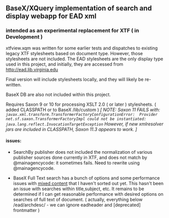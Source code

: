 
## BaseX/XQuery implementation of search and display webapp for EAD xml
###  intended as an experimental replacement for XTF  ( in Development )


xtfview.xqm was written for some earlier tests and dispatches to existing legacy XTF stylesheets
based on document type. However, those stylesheets are not included. The EAD stylesheets are
the only display type used in this project, and initially, they are accessed from http://ead.lib.virginia.edu 

Final version will include stylesheets locally, and they will likely be re-written. 

BaseX DB are also not included within this project. 

Requires Saxon 9 or 10 for processing XSLT 2.0 ( or later ) stylesheets. ( added CLASSPATH or to BaseX /lib/custom )
*[ NOTE: Saxon 11 FAILS with: 
`javax.xml.transform.TransformerFactoryConfigurationError: 
Provider net.sf.saxon.TransformerFactoryImpl could not be instantiated: 
java.lang.reflect.InvocationTargetException` 
However, if new xmlresolver jars are included in CLASSPATH, Saxon 11.3 appears to work. ]*


#### issues: 

- SearchBy publisher does not included the normalization of various publisher sources done currently in XTF, and does not match by @mainagencycode: it sometimes fails. Need to rewrite using @mainagencycode.

- BaseX Full Text search has a bunch of options and some performance issues with [mixed content](https://docs.basex.org/wiki/Full-Text#Mixed_Content) that I haven't sorted out yet. This hasn't been an issue with searches within title,subject, etc. It remains to be determined if I can get reasonable performance with desired options on searches of full text of document. ( actually, everything below /ead/archdesc/ - we can ignore eadheader and [deprecated] frontmatter )





